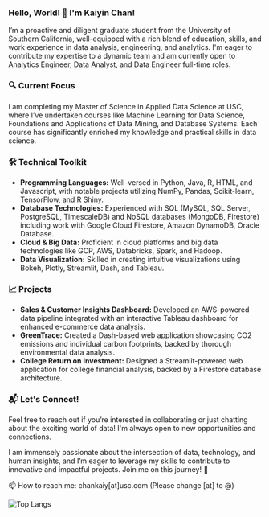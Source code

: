 ### Hello, World! 👋 I'm Kaiyin Chan!

I’m a proactive and diligent graduate student from the University of Southern California, well-equipped with a rich blend of education, skills, and work experience in data analysis, engineering, and analytics. I'm eager to contribute my expertise to a dynamic team and am currently open to Analytics Engineer, Data Analyst, and Data Engineer full-time roles.

### 🔍 **Current Focus**
I am completing my Master of Science in Applied Data Science at USC, where I’ve undertaken courses like Machine Learning for Data Science, Foundations and Applications of Data Mining, and Database Systems. Each course has significantly enriched my knowledge and practical skills in data science.

### 🛠️ **Technical Toolkit**
- **Programming Languages:** Well-versed in Python, Java, R, HTML, and Javascript, with notable projects utilizing NumPy, Pandas, Scikit-learn, TensorFlow, and R Shiny.
- **Database Technologies:** Experienced with SQL (MySQL, SQL Server, PostgreSQL, TimescaleDB) and NoSQL databases (MongoDB, Firestore) including work with Google Cloud Firestore, Amazon DynamoDB, Oracle Database.
- **Cloud & Big Data:** Proficient in cloud platforms and big data technologies like GCP, AWS, Databricks, Spark, and Hadoop.
- **Data Visualization:** Skilled in creating intuitive visualizations using Bokeh, Plotly, Streamlit, Dash, and Tableau.

### 📈 **Projects**
- **Sales & Customer Insights Dashboard:** Developed an AWS-powered data pipeline integrated with an interactive Tableau dashboard for enhanced e-commerce data analysis.
- **GreenTrace:** Created a Dash-based web application showcasing CO2 emissions and individual carbon footprints, backed by thorough environmental data analysis.
- **College Return on Investment:** Designed a Streamlit-powered web application for college financial analysis, backed by a Firestore database architecture.

### 📬 **Let's Connect!**
Feel free to reach out if you’re interested in collaborating or just chatting about the exciting world of data! I'm always open to new opportunities and connections. 

I am immensely passionate about the intersection of data, technology, and human insights, and I’m eager to leverage my skills to contribute to innovative and impactful projects. Join me on this journey! 🚀


<!-- **carolyntw/carolyntw** is a ✨ _special_ ✨ repository because its `README.md` (this file) appears on your GitHub profile.

Here are some ideas to get you started: -->

<!-- - 🔭 I’m currently working on ... -->
 <!-- - 🌱 I’m currently participating more data science related projects and courses.-->
 <!-- -  Ask me about ... -->
 📫 How to reach me: chankaiy[at]usc.com (Please change [at] to @)
<!-- - 👯 I’m looking to collaborate on ... -->
<!-- - 🤔 I’m looking for help with ... -->
<!-- - 💬 Ask me about ... -->
<!-- - 😄 Pronouns: ... -->
<!-- - ⚡ Fun fact: ... -->

<!--![Anurag's GitHub stats](https://github-readme-stats-git-masterrstaa-rickstaa.vercel.app/api?username=carolyntw&show_icons=true&theme=dark)-->
![Top Langs](https://github-readme-stats-git-masterrstaa-rickstaa.vercel.app/api/top-langs/?username=carolyntw&theme=dark&layout=compact)

